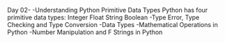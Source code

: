 Day 02-
-Understanding Python Primitive Data Types
Python has four primitive data types:
Integer
Float
String
Boolean
-Type Error, Type Checking and Type Conversion
-Data Types
-Mathematical Operations in Python
-Number Manipulation and F Strings in Python
